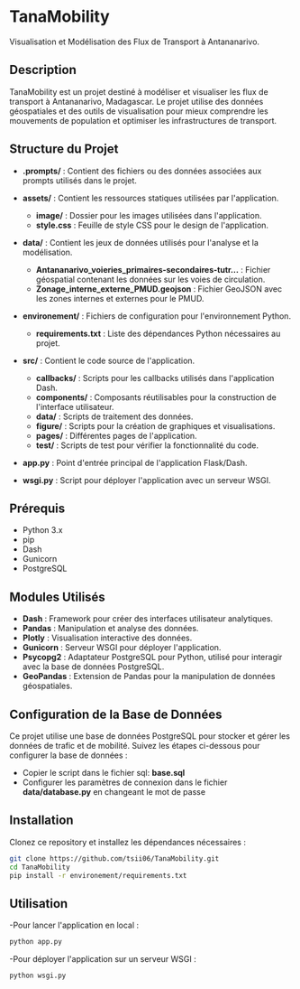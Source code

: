 # TanaMobility

Visualisation et Modélisation des Flux de Transport à Antananarivo.

## Description

TanaMobility est un projet destiné à modéliser et visualiser les flux de transport à Antananarivo, Madagascar. Le projet utilise des données géospatiales et des outils de visualisation pour mieux comprendre les mouvements de population et optimiser les infrastructures de transport.

## Structure du Projet

- **.prompts/** : Contient des fichiers ou des données associées aux prompts utilisés dans le projet.
  
- **assets/** : Contient les ressources statiques utilisées par l'application.
  - **image/** : Dossier pour les images utilisées dans l'application.
  - **style.css** : Feuille de style CSS pour le design de l'application.

- **data/** : Contient les jeux de données utilisés pour l'analyse et la modélisation.
  - **Antananarivo_voieries_primaires-secondaires-tutr...** : Fichier géospatial contenant les données sur les voies de circulation.
  - **Zonage_interne_externe_PMUD.geojson** : Fichier GeoJSON avec les zones internes et externes pour le PMUD.

- **environement/** : Fichiers de configuration pour l'environnement Python.
  - **requirements.txt** : Liste des dépendances Python nécessaires au projet.

- **src/** : Contient le code source de l'application.
  - **callbacks/** : Scripts pour les callbacks utilisés dans l'application Dash.
  - **components/** : Composants réutilisables pour la construction de l'interface utilisateur.
  - **data/** : Scripts de traitement des données.
  - **figure/** : Scripts pour la création de graphiques et visualisations.
  - **pages/** : Différentes pages de l'application.
  - **test/** : Scripts de test pour vérifier la fonctionnalité du code.

- **app.py** : Point d'entrée principal de l'application Flask/Dash.
- **wsgi.py** : Script pour déployer l'application avec un serveur WSGI.

## Prérequis

- Python 3.x
- pip
- Dash
- Gunicorn
- PostgreSQL

## Modules Utilisés

- **Dash** : Framework pour créer des interfaces utilisateur analytiques.
- **Pandas** : Manipulation et analyse des données.
- **Plotly** : Visualisation interactive des données.
- **Gunicorn** : Serveur WSGI pour déployer l'application.
- **Psycopg2** : Adaptateur PostgreSQL pour Python, utilisé pour interagir avec la base de données PostgreSQL.
- **GeoPandas** : Extension de Pandas pour la manipulation de données géospatiales.

## Configuration de la Base de Données

Ce projet utilise une base de données PostgreSQL pour stocker et gérer les données de trafic et de mobilité. Suivez les étapes ci-dessous pour configurer la base de données :
- Copier le script dans le fichier sql: **base.sql**
- Configurer les paramètres de connexion dans le fichier **data/database.py** en changeant le mot de passe


## Installation

Clonez ce repository et installez les dépendances nécessaires :

```bash
git clone https://github.com/tsii06/TanaMobility.git
cd TanaMobility
pip install -r environement/requirements.txt
```

## Utilisation
-Pour lancer l'application en local :
```bash
python app.py
```
-Pour déployer l'application sur un serveur WSGI :
```bash
python wsgi.py
```
